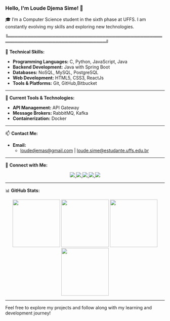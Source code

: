 
### Hello, I'm Loude Djema Sime! 🚀

🎓 I’m a Computer Science student in the sixth phase at UFFS. I am constantly evolving my skills and exploring new technologies.

╚═════════════════════════════════════════════════════════════════════════════════╝


🔧 **Technical Skills:**

- **Programming Languages:** C, Python, JavaScript, Java
- **Backend Development:** Java with Spring Boot
- **Databases:** NoSQL, MySQL, PostgreSQL
- **Web Development:** HTML5, CSS3, ReactJs
- **Tools & Platforms:** Git, GitHub,Bitbucket

---

💼 **Current Tools & Technologies:**

- **API Management:** API Gateway
- **Message Brokers:** RabbitMQ, Kafka
- **Containerization:** Docker

---

📫 **Contact Me:**

- **Email:** 
  - loudedjemas@gmail.com | loude.sime@estudante.uffs.edu.br
    
---

🔗 **Connect with Me:**

<p align="center">
  <a href="https://www.instagram.com/djemalee_">
    <img src="https://img.shields.io/badge/Instagram-E4405F?style=for-the-badge&logo=instagram&logoColor=white"/>
  </a>
  <a href="https://twitter.com/Djema50852883">
    <img src="https://img.shields.io/badge/Twitter-1DA1F2?style=for-the-badge&logo=twitter&logoColor=white"/>
  </a>
  <a href="https://www.linkedin.com/in/loude-djema-sime-a41135207/">
    <img src="https://img.shields.io/badge/LinkedIn-0077B5?style=for-the-badge&logo=linkedin&logoColor=white"/>
  </a>
  <a href="https://dev.to/loude">
    <img src="https://img.shields.io/badge/dev-E4405F?style=for-the-badge&logo=dev&logoColor=white"/>
  </a>
  <a href="https://discord.com/users/Loude20">
    <img src="https://img.shields.io/badge/Discord-7289DA?style=for-the-badge&logo=discord&logoColor=white"/>
  </a>
</p>

---

📊 **GitHub Stats:**

<div align="center">
  <img height="150em" src="https://github-profile-summary-cards.vercel.app/api/cards/profile-details?username=loudedje&theme=tokyonight"/>
  <img height="150em" src="https://github-readme-stats.vercel.app/api?username=loudedje&show_icons=true&theme=tokyonight&include_all_commits=true&count_private=false&hide_border=true"/>
  <img height="150em" src="https://github-readme-stats.vercel.app/api/top-langs/?username=loudedje&layout=compact&langs_count=7&theme=tokyonight&hide_border=true"/>
  <img height="150em" src="https://github-readme-streak-stats.herokuapp.com/?user=loudedje&theme=tokyonight&hide_border=true"/>
</div>

---

Feel free to explore my projects and follow along with my learning and development journey!
